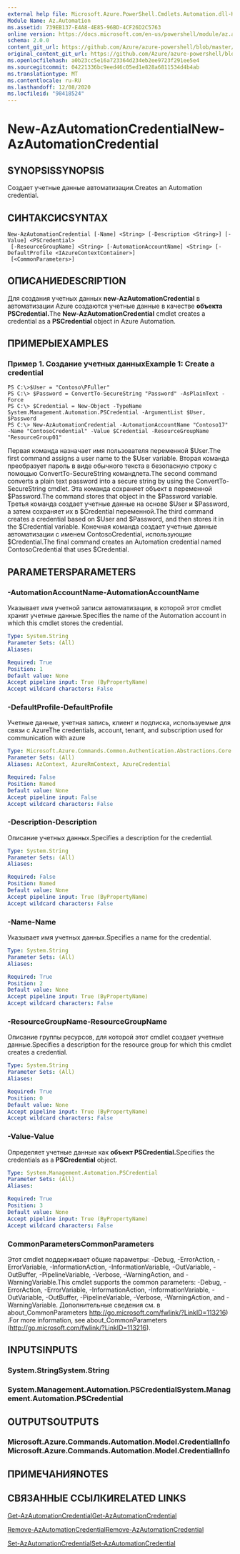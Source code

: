 ```yaml
---
external help file: Microsoft.Azure.PowerShell.Cmdlets.Automation.dll-Help.xml
Module Name: Az.Automation
ms.assetid: 739EB137-E4A8-4E85-96BD-4CF26D2C5763
online version: https://docs.microsoft.com/en-us/powershell/module/az.automation/new-azautomationcredential
schema: 2.0.0
content_git_url: https://github.com/Azure/azure-powershell/blob/master/src/Automation/Automation/help/New-AzAutomationCredential.md
original_content_git_url: https://github.com/Azure/azure-powershell/blob/master/src/Automation/Automation/help/New-AzAutomationCredential.md
ms.openlocfilehash: a0b23cc5e16a723364d234eb2ee9723f291ee5e4
ms.sourcegitcommit: 04221336bc9eed46c05ed1e828a6811534d4b4ab
ms.translationtype: MT
ms.contentlocale: ru-RU
ms.lasthandoff: 12/08/2020
ms.locfileid: "98418524"
---
```

# <span data-ttu-id="1470d-101">New-AzAutomationCredential</span><span class="sxs-lookup"><span data-stu-id="1470d-101">New-AzAutomationCredential</span></span>

## <span data-ttu-id="1470d-102">SYNOPSIS</span><span class="sxs-lookup"><span data-stu-id="1470d-102">SYNOPSIS</span></span>
<span data-ttu-id="1470d-103">Создает учетные данные автоматизации.</span><span class="sxs-lookup"><span data-stu-id="1470d-103">Creates an Automation credential.</span></span>

## <span data-ttu-id="1470d-104">СИНТАКСИС</span><span class="sxs-lookup"><span data-stu-id="1470d-104">SYNTAX</span></span>

```
New-AzAutomationCredential [-Name] <String> [-Description <String>] [-Value] <PSCredential>
 [-ResourceGroupName] <String> [-AutomationAccountName] <String> [-DefaultProfile <IAzureContextContainer>]
 [<CommonParameters>]
```

## <span data-ttu-id="1470d-105">ОПИСАНИЕ</span><span class="sxs-lookup"><span data-stu-id="1470d-105">DESCRIPTION</span></span>
<span data-ttu-id="1470d-106">Для создания учетных данных **new-AzAutomationCredential** в автоматизации Azure создаются учетные данные в качестве **объекта PSCredential.**</span><span class="sxs-lookup"><span data-stu-id="1470d-106">The **New-AzAutomationCredential** cmdlet creates a credential as a **PSCredential** object in Azure Automation.</span></span>

## <span data-ttu-id="1470d-107">ПРИМЕРЫ</span><span class="sxs-lookup"><span data-stu-id="1470d-107">EXAMPLES</span></span>

### <span data-ttu-id="1470d-108">Пример 1. Создание учетных данных</span><span class="sxs-lookup"><span data-stu-id="1470d-108">Example 1: Create a credential</span></span>
```
PS C:\>$User = "Contoso\PFuller"
PS C:\> $Password = ConvertTo-SecureString "Password" -AsPlainText -Force
PS C:\> $Credential = New-Object -TypeName System.Management.Automation.PSCredential -ArgumentList $User, $Password
PS C:\> New-AzAutomationCredential -AutomationAccountName "Contoso17" -Name "ContosoCredential" -Value $Credential -ResourceGroupName "ResourceGroup01"
```

<span data-ttu-id="1470d-109">Первая команда назначает имя пользователя переменной $User.</span><span class="sxs-lookup"><span data-stu-id="1470d-109">The first command assigns a user name to the $User variable.</span></span>
<span data-ttu-id="1470d-110">Вторая команда преобразует пароль в виде обычного текста в безопасную строку с помощью ConvertTo-SecureString командлета.</span><span class="sxs-lookup"><span data-stu-id="1470d-110">The second command converts a plain text password into a secure string by using the ConvertTo-SecureString cmdlet.</span></span>
<span data-ttu-id="1470d-111">Эта команда сохраняет объект в переменной $Password.</span><span class="sxs-lookup"><span data-stu-id="1470d-111">The command stores that object in the $Password variable.</span></span>
<span data-ttu-id="1470d-112">Третья команда создает учетные данные на основе $User и $Password, а затем сохраняет их в $Credential переменной.</span><span class="sxs-lookup"><span data-stu-id="1470d-112">The third command creates a credential based on $User and $Password, and then stores it in the $Credential variable.</span></span>
<span data-ttu-id="1470d-113">Конечная команда создает учетные данные автоматизации с именем ContosoCredential, использующие $Credential.</span><span class="sxs-lookup"><span data-stu-id="1470d-113">The final command creates an Automation credential named ContosoCredential that uses $Credential.</span></span>

## <span data-ttu-id="1470d-114">PARAMETERS</span><span class="sxs-lookup"><span data-stu-id="1470d-114">PARAMETERS</span></span>

### <span data-ttu-id="1470d-115">-AutomationAccountName</span><span class="sxs-lookup"><span data-stu-id="1470d-115">-AutomationAccountName</span></span>
<span data-ttu-id="1470d-116">Указывает имя учетной записи автоматизации, в которой этот cmdlet хранит учетные данные.</span><span class="sxs-lookup"><span data-stu-id="1470d-116">Specifies the name of the Automation account in which this cmdlet stores the credential.</span></span>

```yaml
Type: System.String
Parameter Sets: (All)
Aliases:

Required: True
Position: 1
Default value: None
Accept pipeline input: True (ByPropertyName)
Accept wildcard characters: False
```

### <span data-ttu-id="1470d-117">-DefaultProfile</span><span class="sxs-lookup"><span data-stu-id="1470d-117">-DefaultProfile</span></span>
<span data-ttu-id="1470d-118">Учетные данные, учетная запись, клиент и подписка, используемые для связи с Azure</span><span class="sxs-lookup"><span data-stu-id="1470d-118">The credentials, account, tenant, and subscription used for communication with azure</span></span>

```yaml
Type: Microsoft.Azure.Commands.Common.Authentication.Abstractions.Core.IAzureContextContainer
Parameter Sets: (All)
Aliases: AzContext, AzureRmContext, AzureCredential

Required: False
Position: Named
Default value: None
Accept pipeline input: False
Accept wildcard characters: False
```

### <span data-ttu-id="1470d-119">-Description</span><span class="sxs-lookup"><span data-stu-id="1470d-119">-Description</span></span>
<span data-ttu-id="1470d-120">Описание учетных данных.</span><span class="sxs-lookup"><span data-stu-id="1470d-120">Specifies a description for the credential.</span></span>

```yaml
Type: System.String
Parameter Sets: (All)
Aliases:

Required: False
Position: Named
Default value: None
Accept pipeline input: True (ByPropertyName)
Accept wildcard characters: False
```

### <span data-ttu-id="1470d-121">-Name</span><span class="sxs-lookup"><span data-stu-id="1470d-121">-Name</span></span>
<span data-ttu-id="1470d-122">Указывает имя учетных данных.</span><span class="sxs-lookup"><span data-stu-id="1470d-122">Specifies a name for the credential.</span></span>

```yaml
Type: System.String
Parameter Sets: (All)
Aliases:

Required: True
Position: 2
Default value: None
Accept pipeline input: True (ByPropertyName)
Accept wildcard characters: False
```

### <span data-ttu-id="1470d-123">-ResourceGroupName</span><span class="sxs-lookup"><span data-stu-id="1470d-123">-ResourceGroupName</span></span>
<span data-ttu-id="1470d-124">Описание группы ресурсов, для которой этот cmdlet создает учетные данные.</span><span class="sxs-lookup"><span data-stu-id="1470d-124">Specifies a description for the resource group for which this cmdlet creates a credential.</span></span>

```yaml
Type: System.String
Parameter Sets: (All)
Aliases:

Required: True
Position: 0
Default value: None
Accept pipeline input: True (ByPropertyName)
Accept wildcard characters: False
```

### <span data-ttu-id="1470d-125">-Value</span><span class="sxs-lookup"><span data-stu-id="1470d-125">-Value</span></span>
<span data-ttu-id="1470d-126">Определяет учетные данные как **объект PSCredential.**</span><span class="sxs-lookup"><span data-stu-id="1470d-126">Specifies the credentials as a **PSCredential** object.</span></span>

```yaml
Type: System.Management.Automation.PSCredential
Parameter Sets: (All)
Aliases:

Required: True
Position: 3
Default value: None
Accept pipeline input: True (ByPropertyName)
Accept wildcard characters: False
```

### <span data-ttu-id="1470d-127">CommonParameters</span><span class="sxs-lookup"><span data-stu-id="1470d-127">CommonParameters</span></span>
<span data-ttu-id="1470d-128">Этот cmdlet поддерживает общие параметры: -Debug, -ErrorAction, -ErrorVariable, -InformationAction, -InformationVariable, -OutVariable, -OutBuffer, -PipelineVariable, -Verbose, -WarningAction, and -WarningVariable.</span><span class="sxs-lookup"><span data-stu-id="1470d-128">This cmdlet supports the common parameters: -Debug, -ErrorAction, -ErrorVariable, -InformationAction, -InformationVariable, -OutVariable, -OutBuffer, -PipelineVariable, -Verbose, -WarningAction, and -WarningVariable.</span></span> <span data-ttu-id="1470d-129">Дополнительные сведения см. в about_CommonParameters http://go.microsoft.com/fwlink/?LinkID=113216) .</span><span class="sxs-lookup"><span data-stu-id="1470d-129">For more information, see about_CommonParameters (http://go.microsoft.com/fwlink/?LinkID=113216).</span></span>

## <span data-ttu-id="1470d-130">INPUTS</span><span class="sxs-lookup"><span data-stu-id="1470d-130">INPUTS</span></span>

### <span data-ttu-id="1470d-131">System.String</span><span class="sxs-lookup"><span data-stu-id="1470d-131">System.String</span></span>

### <span data-ttu-id="1470d-132">System.Management.Automation.PSCredential</span><span class="sxs-lookup"><span data-stu-id="1470d-132">System.Management.Automation.PSCredential</span></span>

## <span data-ttu-id="1470d-133">OUTPUTS</span><span class="sxs-lookup"><span data-stu-id="1470d-133">OUTPUTS</span></span>

### <span data-ttu-id="1470d-134">Microsoft.Azure.Commands.Automation.Model.CredentialInfo</span><span class="sxs-lookup"><span data-stu-id="1470d-134">Microsoft.Azure.Commands.Automation.Model.CredentialInfo</span></span>

## <span data-ttu-id="1470d-135">ПРИМЕЧАНИЯ</span><span class="sxs-lookup"><span data-stu-id="1470d-135">NOTES</span></span>

## <span data-ttu-id="1470d-136">СВЯЗАННЫЕ ССЫЛКИ</span><span class="sxs-lookup"><span data-stu-id="1470d-136">RELATED LINKS</span></span>

[<span data-ttu-id="1470d-137">Get-AzAutomationCredential</span><span class="sxs-lookup"><span data-stu-id="1470d-137">Get-AzAutomationCredential</span></span>](./Get-AzAutomationCredential.md)

[<span data-ttu-id="1470d-138">Remove-AzAutomationCredential</span><span class="sxs-lookup"><span data-stu-id="1470d-138">Remove-AzAutomationCredential</span></span>](./Remove-AzAutomationCredential.md)

[<span data-ttu-id="1470d-139">Set-AzAutomationCredential</span><span class="sxs-lookup"><span data-stu-id="1470d-139">Set-AzAutomationCredential</span></span>](./Set-AzAutomationCredential.md)


